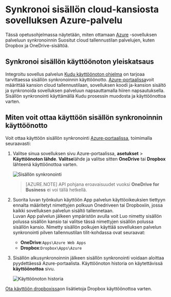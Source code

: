 <properties
    pageTitle="Synkronoi sisällön cloud-kansiosta sovelluksen Azure-palvelu"
    description="Opettele käyttöönottaminen sovelluksen Azure App palvelun kautta sisällön synkronointi pilven-kansiosta."
    services="app-service"
    documentationCenter=""
    authors="dariagrigoriu"
    manager="wpickett"
    editor="mollybos"/>

<tags
    ms.service="app-service"
    ms.workload="na"
    ms.tgt_pltfrm="na"
    ms.devlang="na"
    ms.topic="article"
    ms.date="06/13/2016"
    ms.author="dariagrigoriu"/>
    
# <a name="sync-content-from-a-cloud-folder-to-azure-app-service"></a>Synkronoi sisällön cloud-kansiosta sovelluksen Azure-palvelu

Tässä opetusohjelmassa näytetään, miten ottamaan [Azure](http://go.microsoft.com/fwlink/?LinkId=529714) -sovelluksen palveluun synkronoinnin Suositut cloud tallennustilan palvelujen, kuten Dropbox ja OneDrive-sisältöä. 

## <a name="overview"></a>Synkronoi sisällön käyttöönoton yleiskatsaus

Integroitu sovellus palvelun [Kudu käyttöönoton ohjelma](https://github.com/projectkudu/kudu/wiki) on tarjoaa tarvittaessa sisällön synkronoinnin käyttöönotto. [Azure-portaalissa](https://portal.azure.com)voit määrittää kansion cloud tallennustilaan, sovelluksen koodi ja-kansion sisältö ja synkronoida sovelluksen palveluun napsauttamalla hiiren napsautuksella. Sisällön synkronointi käyttämällä Kudu prosessin muodosta ja käyttöönottoa varten. 
    
## <a name="contentsync"></a>Miten voit ottaa käyttöön sisällön synkronoinnin käyttöönotto
Voit ottaa käyttöön sisällön synkronointi [Azure-portaalissa](https://portal.azure.com), toimimalla seuraavasti:

1. Valitse sinua sovelluksen sivu Azure-portaalissa, **asetukset** > **Käyttöönoton lähde**. **Valitse**lähde ja valitse sitten **OneDrive** tai **Dropbox** lähteenä käyttöönottoa varten. 

    ![Sisällön synkronointi](./media/app-service-deploy-content-sync/deployment_source.png)

    >[AZURE.NOTE] API pohjana eroavaisuudet vuoksi **OneDrive for Business** ei voi tällä hetkellä. 

2. Suorita luvan työnkulun käyttöön App palvelun käyttöoikeuksien tiettyyn ennalta määritetyt nimettyjen polkuun Onedriveen tai Dropboxiin, jossa kaikki sovelluksen palvelun sisältö tallennetaan.  
    Luvan App palvelun jälkeen ympäristön avulla voit Luo nimetty sisällön polussa sisällön kansio tai valitse tässä nimettyjen sisällön polussa sisällön kansio. Nimetty sisällön polkujen käyttää sovelluksen palvelun synkronointi pilven tallennustilan tilit-kohdassa ovat seuraavat:  
    * **OneDrive**:`Apps\Azure Web Apps` 
    * **Dropbox**:`Dropbox\Apps\Azure`

3. Sisällön alkusynkronoinnin jälkeen sisällön synkronointi voidaan aloittaa pyydettäessä Azure-portaalista. Käyttöönoton historia on käytettävissä **käyttöönottoa** sivu.

    ![Käyttöönoton historia](./media/app-service-deploy-content-sync/onedrive_sync.png)
 
[Ota käyttöön dropboxissa](http://blogs.msdn.com/b/windowsazure/archive/2013/03/19/new-deploy-to-windows-azure-web-sites-from-dropbox.aspx)on lisätietoja Dropbox käyttöönottoa varten. 


